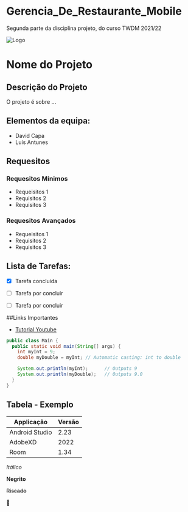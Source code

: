 # Gerencia_De_Restaurante_Mobile
Segunda parte da disciplina projeto, do curso TWDM 2021/22

![Logo](https://external-content.duckduckgo.com/iu/?u=https%3A%2F%2Fi.ytimg.com%2Fvi%2FZH9R4aIgGy8%2Fmaxresdefault.jpg&f=1&nofb=1)

# Nome do Projeto

## Descrição do Projeto

O projeto é sobre ...

## Elementos da equipa:
* David Capa
* Luís Antunes

## Requesitos
### Requesitos Mínimos
* Requeisitos 1
* Requisitos 2
* Requisitos 3

### Requesitos Avançados
* Requeisitos 1
* Requisitos 2
* Requisitos 3

## Lista de Tarefas:
- [x] Tarefa concluida
- [ ] Tarefa por concluir
- [ ] Tarefa por concluir


##Links Importantes
* [Tutorial Youtube](https://www.youtube.com/shorts/Lm5xToJkMWY)

```Java
public class Main {
  public static void main(String[] args) {
    int myInt = 9;
    double myDouble = myInt; // Automatic casting: int to double

    System.out.println(myInt);      // Outputs 9
    System.out.println(myDouble);   // Outputs 9.0
  }
}
```

## Tabela - Exemplo
Applicação | Versão
-----------|--------
Android Studio | 2.23
AdobeXD | 2022
Room | 1.34

*Itálico* 

**Negrito**

~~Riscado~~

🥇

